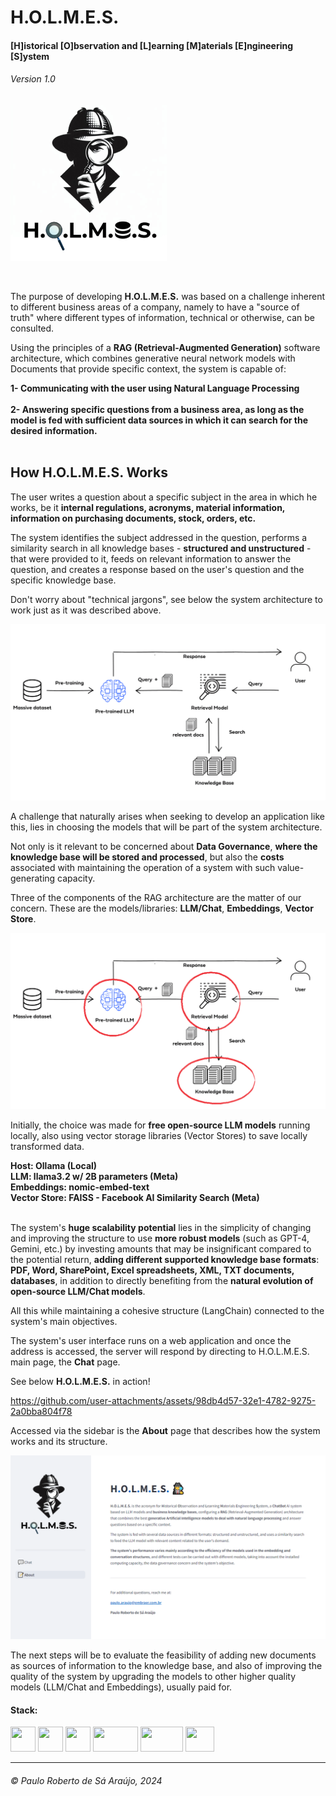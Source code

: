 

# H.O.L.M.E.S.
#### [**H**]istorical [**O**]bservation and [**L**]earning [**M**]aterials [**E**]ngineering [**S**]ystem
###### Version 1.0

![holmes logo](docs/logo%20holmes%20250x250.png)


<br>

The purpose of developing **H.O.L.M.E.S.** was based on a challenge inherent to  different business areas of a company, namely to have a "source of truth" where different types of information, technical or otherwise, can be consulted.

Using the principles of a **RAG (Retrieval-Augmented Generation)** software architecture, which combines generative neural network models with Documents that provide specific context, the system is capable of:
<br>

**1- Communicating with the user using Natural Language Processing<br><br>**
**2- Answering specific questions from a business area, as long as the model is fed with sufficient data sources in which it can search for the desired information.**
<br><br>

## How H.O.L.M.E.S. Works

The user writes a question about a specific subject in the area in which he works, be it **internal regulations, acronyms, material information, information on purchasing documents, stock, orders, etc.**

The system identifies the subject addressed in the question, performs a similarity search in all knowledge bases - **structured and unstructured** - that were provided to it, feeds on relevant information to answer the question, and creates a response based on the user's question and the specific knowledge base.

Don't worry about "technical jargons", see below the system architecture to work just as it was described above.

![rag arch](docs/rag_architecture.png)

A challenge that naturally arises when seeking to develop an application like this, lies in choosing the models that will be part of the system architecture.

Not only is it relevant to be concerned about **Data Governance**, **where the knowledge base will be stored and processed**, but also the **costs** associated with maintaining the operation of a system with such value-generating capacity.

Three of the components of the RAG architecture are the matter of our concern. These are the models/libraries: **LLM/Chat**, **Embeddings**, **Vector Store**.

![rag arch challenges](docs/rag_architecture_marked.png)

Initially, the choice was made for **free open-source LLM models** running locally, also using vector storage libraries (Vector Stores) to save locally transformed data.

**Host: Ollama (Local)**<br>
**LLM: llama3.2 w/ 2B parameters (Meta)**<br>
**Embeddings: nomic-embed-text**<br>
**Vector Store: FAISS - Facebook AI Similarity Search (Meta)**<br><br>

The system's **huge scalability potential** lies in the simplicity of changing and improving the structure to use **more robust models** (such as GPT-4, Gemini, etc.) by investing amounts that may be insignificant compared to the potential return, **adding different supported knowledge base formats**: **PDF, Word, SharePoint, Excel spreadsheets, XML, TXT documents, databases**, in addition to directly benefiting from the **natural evolution of open-source LLM/Chat models**.

All this while maintaining a cohesive structure (LangChain) connected to the system's main objectives.

The system's user interface runs on a web application and once the address is accessed, the server will respond by directing to H.O.L.M.E.S. main page, the **Chat** page. 

See below **H.O.L.M.E.S.** in action!

https://github.com/user-attachments/assets/98db4d57-32e1-4782-9275-2a0bba804f78

Accessed via the sidebar is the **About** page that describes how the system works and its structure.

![holmes about page](docs/2_holmes_about.png)

The next steps will be to evaluate the feasibility of adding new documents as sources of information to the knowledge base, and also of improving the quality of the system by upgrading the models to other higher quality models (LLM/Chat and Embeddings), usually paid for.

#### **Stack**:

<div display="inline">
  <img width="40" height="40" src="https://cdn.jsdelivr.net/gh/devicons/devicon/icons/python/python-original-wordmark.svg" />
  <img width="40" height="40" src="https://img.utdstc.com/icon/6f9/ee0/6f9ee044146aecfd841c98f2a270d996b3e33440142456b9b4349c8bc681857c:200" />
  <img width="40" height="40" src="https://future-coders.net/wp-content/uploads/2023/11/langchianlogo.png" />
  <img width="72" height="40" src="https://docs.nomic.ai/img/nomic-logo.png" />
  <img width="68" height="40" src="https://streamlit.io/images/brand/streamlit-logo-secondary-colormark-darktext.png" />
  <img width="46" height="40" src="https://logopng.com.br/logos/docker-27.png" />  
</div>


---
###### *© Paulo Roberto de Sá Araújo, 2024*

